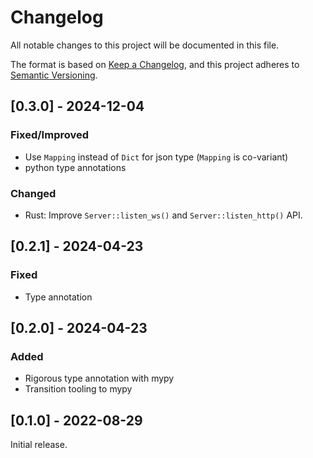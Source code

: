 # Changelog

All notable changes to this project will be documented in this file.

The format is based on [Keep a Changelog](https://keepachangelog.com/en/1.0.0/),
and this project adheres to [Semantic Versioning](https://semver.org/spec/v2.0.0.html).

## [0.3.0] - 2024-12-04

### Fixed/Improved

 - Use `Mapping` instead of `Dict` for json type (`Mapping` is co-variant)
 - python type annotations

### Changed

- Rust: Improve `Server::listen_ws()` and `Server::listen_http()` API.

## [0.2.1] - 2024-04-23

### Fixed

- Type annotation

## [0.2.0] - 2024-04-23

### Added

- Rigorous type annotation with mypy
- Transition tooling to mypy

## [0.1.0] - 2022-08-29

Initial release.

